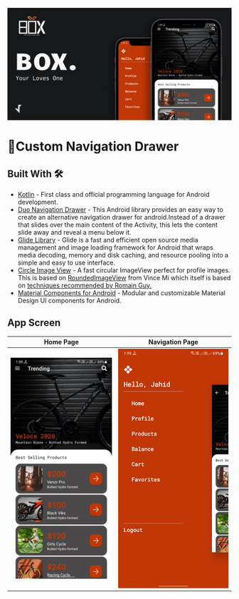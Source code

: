 ![GitHub Cards Preview](https://github.com/JahidHasanCO/Custom-Navigation-Drawer/blob/master/ART/cover.png)

# 🔖Custom Navigation Drawer

## Built With 🛠

- [Kotlin](https://kotlinlang.org/) - First class and official programming language for Android development.
- [Duo Navigation Drawer](https://github.com/psdcompany/duo-navigation-drawer) - This Android library provides an easy way to create an alternative navigation drawer for android.Instead of a drawer that slides over the main content of the Activity, this lets the content slide away and reveal a menu below it.
- [Glide Library](https://github.com/bumptech/glide) - Glide is a fast and efficient open source media management and image loading framework for Android that wraps media decoding, memory and disk caching, and resource pooling into a simple and easy to use interface.
- [Circle Image View](https://github.com/hdodenhof/CircleImageView) - A fast circular ImageView perfect for profile images. This is based on [RoundedImageView](https://github.com/vinc3m1/RoundedImageView) from Vince Mi which itself is based on [techniques recommended by Romain Guy.](http://www.curious-creature.org/2012/12/11/android-recipe-1-image-with-rounded-corners/)
- [Material Components for Android](https://github.com/material-components/material-components-android) - Modular and customizable Material Design UI components for Android.

## App Screen
Home Page | Navigation Page 
--- | --- 
![](https://github.com/JahidHasanCO/Custom-Navigation-Drawer/blob/master/ART/home.jpg) | ![](https://github.com/JahidHasanCO/Custom-Navigation-Drawer/blob/master/ART/nav.jpg) |


